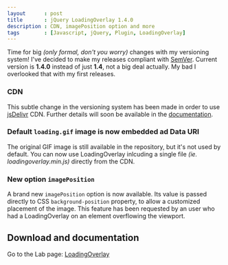 ```yaml
---
layout      : post
title       : jQuery LoadingOverlay 1.4.0
description : CDN, imagePosition option and more
tags        : [Javascript, jQuery, Plugin, LoadingOverlay]
---
```



Time for big *(only formal, don't you worry)* changes with my versioning system!
I've decided to make my releases compliant with [SemVer](http://semver.org/). Current version is **1.4.0** instead of just **1.4**, not a big deal actually.
My bad I overlooked that with my first releases.


### CDN
This subtle change in the versioning system has been made in order to use [jsDelivr](http://www.jsdelivr.com/) CDN. Further details will soon be available in the [documentation](/labs/jquery-loading-overlay/).

### Default `loading.gif` image is now embedded ad Data URI
The original GIF image is still available in the repository, but it's not used by default.
You can now use LoadingOverlay inlcuding a single file *(ie. loadingoverlay.min.js)* directly from the CDN.

### New option `imagePosition`
A brand new `imagePosition` option is now available. Its value is passed directly to CSS `background-position` property, to allow a customized placement of the image.
This feature has been requested by an user who had a LoadingOverlay on an element overflowing the viewport.


## Download and documentation

Go to the Lab page: [LoadingOverlay](/labs/jquery-loading-overlay/)
